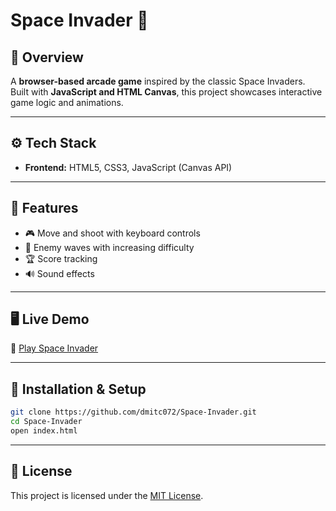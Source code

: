 
# Space Invader 👾

## 📌 Overview
A **browser-based arcade game** inspired by the classic Space Invaders.  
Built with **JavaScript and HTML Canvas**, this project showcases interactive game logic and animations.

---

## ⚙️ Tech Stack
- **Frontend:** HTML5, CSS3, JavaScript (Canvas API)

---

## 🚀 Features
- 🎮 Move and shoot with keyboard controls  
- 👾 Enemy waves with increasing difficulty  
- 🏆 Score tracking  
- 🔊 Sound effects  

---

## 🖥️ Live Demo
🔗 [Play Space Invader](https://dmitc072.github.io/Space-Invader/)  

---

## 📂 Installation & Setup
```bash
git clone https://github.com/dmitc072/Space-Invader.git
cd Space-Invader
open index.html
```
---

## 📄 License
This project is licensed under the [MIT License](https://github.com/dmitc072/Space-Invader/blob/main/LICENSE).
